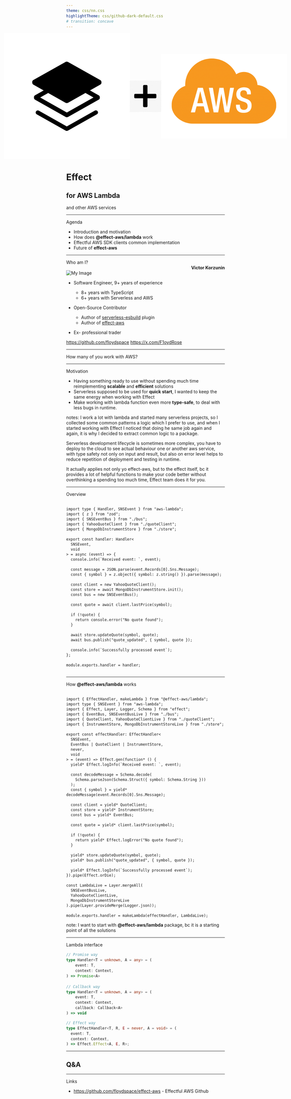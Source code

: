 ```yaml
---
theme: css/nn.css
highlightTheme: css/github-dark-default.css
# transition: concave
---
```


<div style="text-align: center; flex-direction: row; display: flex; justify-content: center; align-items: center;">
<img src="attachments/effect-logo2.png" alt="My Image" style="filter: invert(1); border: none" />
<img src="attachments/plus-sign.png" alt="My Image" style="box-shadow: none; border: none;" width=100/>
<img src="attachments/aws-logo.png" alt="My Image" style="box-shadow: none; border: none;" width=400/>
</div>

# Effect
## for AWS Lambda

and other AWS services

---
Agenda

- Introduction and motivation
- How does **@effect-aws/lambda** work
- Effectful AWS SDK clients common implementation
- Future of **effect-aws**

---

<!-- <grid drag="70 0" drop="20 10">
</grid> -->
<grid drag="30 70" drop="0 10">
Who am I?
<div style="text-align: right"><B>Victor Korzunin</B></div>
<img src="https://avatars.githubusercontent.com/u/5180700" alt="My Image" style="border: none; width: 200px" />
</grid>
<grid drag="100 45" drop="25 30">

- Software Engineer, 9+ years of experience

  - 8+ years with TypeScript
  - 6+ years with Serverless and AWS

- Open-Source Contributor

  - Author of [serverless-esbuild](https://github.com/floydspace/serverless-esbuild) plugin
  - Author of [effect-aws](https://github.com/floydspace/effect-aws)

- Ex- professional trader

    </grid>
    <grid drag="30 140" drop="0 10">

https://github.com/floydspace
https://x.com/F1oydRose
</grid>

---
How many of you work with AWS?

---

Motivation

- Having something ready to use without spending much time reimplementing **scalable** and **efficient** solutions
- Serverless supposed to be used for **quick start**, I wanted to keep the same energy when working with Effect
- Make working with lambda function even more **type-safe**, to deal with less bugs in runtime.

notes:
I work a lot with lambda and started many serverless projects, so I collected some common patterns a logic which I prefer to use, and when I started working with Effect I noticed that doing he same job again and again, it is why I decided to extract common logic to a package.

Serverless development lifecycle is sometimes more complex, you have to deploy to the cloud to see actual behaviour one or another aws service, with type safety not only on input and result, but also on error level helps to reduce repetition of deployment and testing in runtime.

It actually applies not only yo effect-aws, but to the effect itself, bc it provides a lot of helpful functions to make your code better without overthinking a spending too much time, Effect team does it for you. 

---
<!-- .slide: data-auto-animate -->
Overview
<!-- [129-150|132-133|135-137|139|141-144|146|147|103-105|107-114|116-126|56-58|92-101|60-90|6-14|16-18|20-39|23-25|27-35|29|49-53] -->
<pre data-id="code-animation"><code data-trim data-line-numbers="7-30|1,7-10|2,13-14|3-5,16-18|16,20-24|17,26|18,27|32|7-30">
import type { Handler, SNSEvent } from "aws-lambda";
import { z } from "zod";
import { SNSEventBus } from "./bus";
import { YahooQuoteClient } from "./quoteClient";
import { MongoDbInstrumentStore } from "./store";

export const handler: Handler&lt;
  SNSEvent,
  void
&gt; = async (event) => {
  console.info(`Received event: `, event);

  const message = JSON.parse(event.Records[0].Sns.Message);
  const { symbol } = z.object({ symbol: z.string() }).parse(message);

  const client = new YahooQuoteClient();
  const store = await MongoDbInstrumentStore.init();
  const bus = new SNSEventBus();

  const quote = await client.lastPrice(symbol);

  if (!quote) {
    return console.error("No quote found");
  }

  await store.updateQuote(symbol, quote);
  await bus.publish("quote_updated", { symbol, quote });

  console.info(`Successfully processed event`);
};

module.exports.handler = handler;

</code></pre>

---
<!-- .slide: data-auto-animate -->
How **@effect-aws/lambda** works

<pre data-id="code-animation"><code data-trim data-line-numbers="8-35|1-2,8-13|3,16-19|4-6,21-23|21,25-29|22,31|23,32|43|37-41">
import { EffectHandler, makeLambda } from "@effect-aws/lambda";
import type { SNSEvent } from "aws-lambda";
import { Effect, Layer, Logger, Schema } from "effect";
import { EventBus, SNSEventBusLive } from "./bus";
import { QuoteClient, YahooQuoteClientLive } from "./quoteClient";
import { InstrumentStore, MongoDbInstrumentStoreLive } from "./store";

export const effectHandler: EffectHandler&lt;
  SNSEvent,
  EventBus | QuoteClient | InstrumentStore,
  never,
  void
&gt; = (event) => Effect.gen(function* () {
  yield* Effect.logInfo(`Received event: `, event);

  const decodeMessage = Schema.decode(
    Schema.parseJson(Schema.Struct({ symbol: Schema.String }))
  );
  const { symbol } = yield* decodeMessage(event.Records[0].Sns.Message);

  const client = yield* QuoteClient;
  const store = yield* InstrumentStore;
  const bus = yield* EventBus;

  const quote = yield* client.lastPrice(symbol);

  if (!quote) {
    return yield* Effect.logError("No quote found");
  }

  yield* store.updateQuote(symbol, quote);
  yield* bus.publish("quote_updated", { symbol, quote });

  yield* Effect.logInfo(`Successfully processed event`);
}).pipe(Effect.orDie);

const LambdaLive = Layer.mergeAll(
  SNSEventBusLive,
  YahooQuoteClientLive,
  MongoDbInstrumentStoreLive
).pipe(Layer.provideMerge(Logger.json));

module.exports.handler = makeLambda(effectHandler, LambdaLive);
</code></pre>

note:
I want to start with **@effect-aws/lambda** package, bc it is a starting point of all the solutions

---

Lambda interface

```ts
// Promise way
type Handler<T = unknown, A = any> = (
	event: T,
	context: Context,
) => Promise<A>

// Callback way
type Handler<T = unknown, A = any> = (
	event: T,
	context: Context,
	callback: Callback<A>
) => void
```

```ts
// Effect way
type EffectHandler<T, R, E = never, A = void> = (
  event: T,
  context: Context,
) => Effect.Effect<A, E, R>;
```
<!-- .element: class="fragment" -->

---
## Q&A

---

Links

- https://github.com/floydspace/effect-aws - Effectful AWS Github
